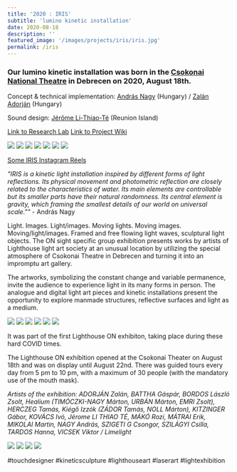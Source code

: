 ```yaml
---
title: '2020 : IRIS'
subtitle: 'lumino kinetic installation'
date: 2020-08-18
description: ''
featured_image: '/images/projects/iris/iris.jpg'
permalink: /iris
---
```


### Our lumino kinetic installation was born in the [Csokonai National Theatre](https://www.instagram.com/csokonai_szinhaz/) in Debrecen on 2020, August 18th.

Concept & technical implementation: [András Nagy](https://instagram.com/andrasnagy.xyz) (Hungary) / [Zalán Adorján](https://www.instagram.com/zalan.adorjan/) (Hungary)

Sound design: [Jérôme Li-Thiao-Té](https://www.instagram.com/iamj3zz/) (Reunion Island)

<a href="http://mahonylab.org/" class="button button--small">Link to Research Lab</a>
<a href="https://www.synapse.org/#!Synapse:syn17083203/wiki/587192" class="button button-small">Link to Project Wiki</a>

<div class="gallery" data-columns="1">
	<img src="/images/projects/iris/iris-gallery01_1440w.jpg">
	<img src="/images/projects/iris/iris-gallery02_1440w.jpg">
	<img src="/images/projects/iris/iris-gallery03_1440w.jpg">
	<img src="/images/projects/iris/iris-gallery04_1440w.jpg">
	<img src="/images/projects/iris/iris-gallery05_1440w.jpg">
	<img src="/images/projects/iris/iris-gallery06_1440w.jpg">
	<img src="/images/projects/iris/lighthouse-on.jpg">
</div>

[Some IRIS Instagram Réels](https://www.instagram.com/stories/highlights/17875784104859700/)

*"IRIS is a kinetic light installation inspired by different forms of light reflections. Its physical movement and photometric reflection are closely related to the characteristics of water. Its main elements are controllable but its smaller parts have their natural randomness. Its central element is gravity, which framing the smallest details of our world on universal scale.""* - András Nagy

Light. Images. Light/images. Moving lights. Moving images. Moving/light/images. Framed and free flowing light waves, sculptural light objects. The ON sight specific group exhibition presents works by artists of Lighthouse light art society at an unusual location by utilizing the special atmosphere of Csokonai Theatre in Debrecen and turning it into an impromptu art gallery.

The artworks, symbolizing the constant change and variable permanence, invite the audience to experience light in its many forms in person. The analogue and digital light art pieces and kinetic installations present the opportunity to explore manmade structures, reflective surfaces and light as a medium.

<div class="gallery" data-columns="2">
	<img src="/images/projects/iris/iris-gallery01_1440w.jpg">
	<img src="/images/projects/iris/iris-gallery02_1440w.jpg">
	<img src="/images/projects/iris/iris-gallery03_1440w.jpg">
	<img src="/images/projects/iris/iris-gallery04_1440w.jpg">
	<img src="/images/projects/iris/iris-gallery05_1440w.jpg">
	<img src="/images/projects/iris/iris-gallery06_1440w.jpg">
</div>

It was part of the first Lighthouse ON exhibiton, taking place during these hard COVID times.

The Lighthouse ON exhibition opened at the Csokonai Theater on August 18th and was on display until August 22nd. There was guided tours every day from 5 pm to 10 pm, with a maximum of 30 people (with the mandatory use of the mouth mask).

*Artists of the exhibition: ADORJÁN Zalán, BATTHA Gáspár, BORDOS László Zsolt, Healium (TIMÓCZKI-NAGY Márton, URBÁN Márton, EMRI Zsolt), HERCZEG Tamás, Kiégő Izzók (ZÁDOR Tamás, NOLL Márton), KITZINGER Gábor, KOVÁCS Ivó, Jérome LI THIAO TÉ, MÁKÓ Rozi, MÁTRAI Erik, MIKOLAI Martin, NAGY András, SZIGETI G Csongor, SZILÁGYI Csilla, TARDOS Hanna, VICSEK Viktor / Limelight*

<div class="gallery" data-columns="2">
	<img src="/images/projects/iris/iris-gallery07_1200x1200.jpg">
	<img src="/images/projects/iris/iris-gallery08_1200x1200.jpg">
	<img src="/images/projects/iris/iris-gallery09_1200x1200.jpg">
	<img src="/images/projects/iris/iris-gallery10_1200x1200.jpg">
</div>

#touchdesigner #kineticsculpture #lighthouseart #laserart #lightexhibition
